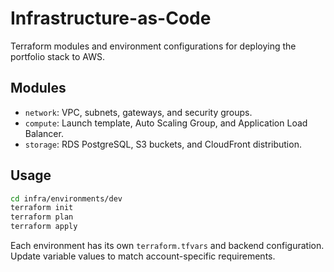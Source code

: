 # Infrastructure-as-Code

Terraform modules and environment configurations for deploying the portfolio stack to AWS.

## Modules
- `network`: VPC, subnets, gateways, and security groups.
- `compute`: Launch template, Auto Scaling Group, and Application Load Balancer.
- `storage`: RDS PostgreSQL, S3 buckets, and CloudFront distribution.

## Usage
```bash
cd infra/environments/dev
terraform init
terraform plan
terraform apply
```

Each environment has its own `terraform.tfvars` and backend configuration. Update variable values to match account-specific requirements.
